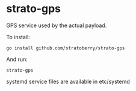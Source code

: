 # strato-gps

GPS service used by the actual payload.

To install:

    go install github.com/stratoberry/strato-gps

And run:

    strato-gps


systemd service files are available in etc/systemd

